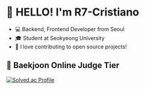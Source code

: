 # 👋 HELLO! I'm R7-Cristiano 


- 💻 Backend, Frontend Developer from Seoul
- 🎓 Student at Seokyeong University
- 🌟 I love contributing to open source projects!


## 🏅 Baekjoon Online Judge Tier 
[![Solved.ac Profile](http://mazassumnida.wtf/api/v2/generate_badge?boj=eunhak12)](https://solved.ac/eunhak12/)
